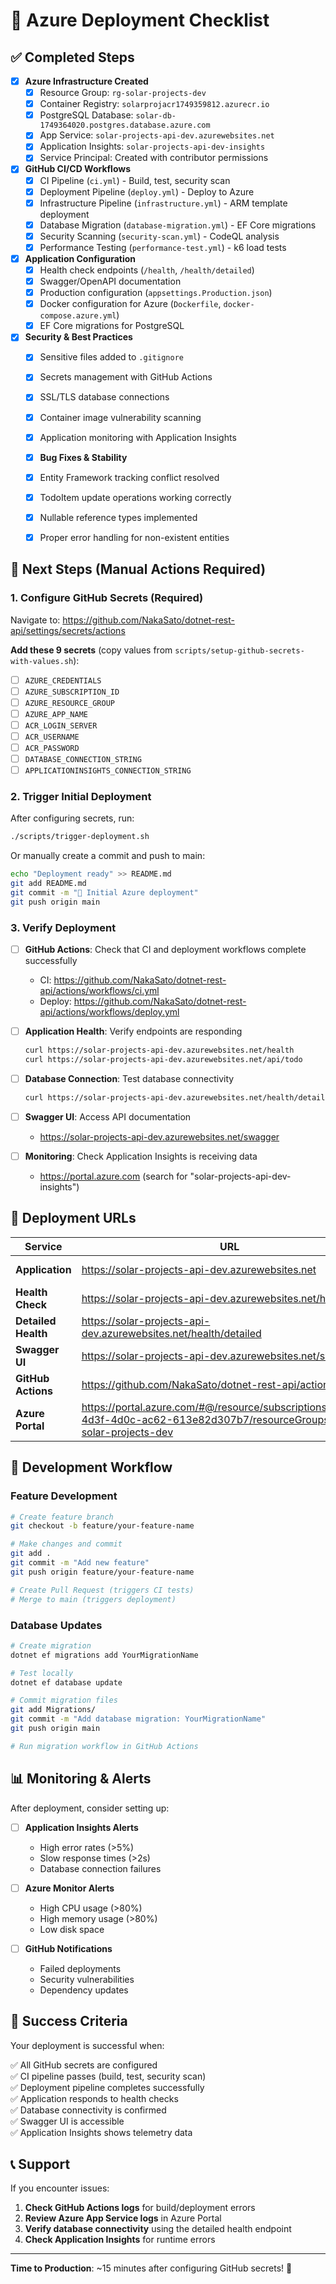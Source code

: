 # 🚀 Azure Deployment Checklist

## ✅ Completed Steps

- [x] **Azure Infrastructure Created**
  - [x] Resource Group: `rg-solar-projects-dev`
  - [x] Container Registry: `solarprojacr1749359812.azurecr.io`
  - [x] PostgreSQL Database: `solar-db-1749364020.postgres.database.azure.com`
  - [x] App Service: `solar-projects-api-dev.azurewebsites.net`
  - [x] Application Insights: `solar-projects-api-dev-insights`
  - [x] Service Principal: Created with contributor permissions

- [x] **GitHub CI/CD Workflows**
  - [x] CI Pipeline (`ci.yml`) - Build, test, security scan
  - [x] Deployment Pipeline (`deploy.yml`) - Deploy to Azure
  - [x] Infrastructure Pipeline (`infrastructure.yml`) - ARM template deployment
  - [x] Database Migration (`database-migration.yml`) - EF Core migrations
  - [x] Security Scanning (`security-scan.yml`) - CodeQL analysis
  - [x] Performance Testing (`performance-test.yml`) - k6 load tests

- [x] **Application Configuration**
  - [x] Health check endpoints (`/health`, `/health/detailed`)
  - [x] Swagger/OpenAPI documentation
  - [x] Production configuration (`appsettings.Production.json`)
  - [x] Docker configuration for Azure (`Dockerfile`, `docker-compose.azure.yml`)
  - [x] EF Core migrations for PostgreSQL

- [x] **Security & Best Practices**
  - [x] Sensitive files added to `.gitignore`
  - [x] Secrets management with GitHub Actions
  - [x] SSL/TLS database connections
  - [x] Container image vulnerability scanning
  - [x] Application monitoring with Application Insights

  - [x] **Bug Fixes & Stability**
  - [x] Entity Framework tracking conflict resolved
  - [x] TodoItem update operations working correctly
  - [x] Nullable reference types implemented
  - [x] Proper error handling for non-existent entities

## 🔄 Next Steps (Manual Actions Required)

### 1. Configure GitHub Secrets (Required)

Navigate to: https://github.com/NakaSato/dotnet-rest-api/settings/secrets/actions

**Add these 9 secrets** (copy values from `scripts/setup-github-secrets-with-values.sh`):

- [ ] `AZURE_CREDENTIALS`
- [ ] `AZURE_SUBSCRIPTION_ID`
- [ ] `AZURE_RESOURCE_GROUP`
- [ ] `AZURE_APP_NAME`
- [ ] `ACR_LOGIN_SERVER`
- [ ] `ACR_USERNAME`
- [ ] `ACR_PASSWORD`
- [ ] `DATABASE_CONNECTION_STRING`
- [ ] `APPLICATIONINSIGHTS_CONNECTION_STRING`

### 2. Trigger Initial Deployment

After configuring secrets, run:
```bash
./scripts/trigger-deployment.sh
```

Or manually create a commit and push to main:
```bash
echo "Deployment ready" >> README.md
git add README.md
git commit -m "🚀 Initial Azure deployment"
git push origin main
```

### 3. Verify Deployment

- [ ] **GitHub Actions**: Check that CI and deployment workflows complete successfully
  - CI: https://github.com/NakaSato/dotnet-rest-api/actions/workflows/ci.yml
  - Deploy: https://github.com/NakaSato/dotnet-rest-api/actions/workflows/deploy.yml

- [ ] **Application Health**: Verify endpoints are responding
  ```bash
  curl https://solar-projects-api-dev.azurewebsites.net/health
  curl https://solar-projects-api-dev.azurewebsites.net/api/todo
  ```

- [ ] **Database Connection**: Test database connectivity
  ```bash
  curl https://solar-projects-api-dev.azurewebsites.net/health/detailed
  ```

- [ ] **Swagger UI**: Access API documentation
  - https://solar-projects-api-dev.azurewebsites.net/swagger

- [ ] **Monitoring**: Check Application Insights is receiving data
  - https://portal.azure.com (search for "solar-projects-api-dev-insights")

## 🚀 Deployment URLs

| Service | URL | Purpose |
|---------|-----|---------|
| **Application** | https://solar-projects-api-dev.azurewebsites.net | Main API endpoint |
| **Health Check** | https://solar-projects-api-dev.azurewebsites.net/health | Basic health status |
| **Detailed Health** | https://solar-projects-api-dev.azurewebsites.net/health/detailed | Database connectivity |
| **Swagger UI** | https://solar-projects-api-dev.azurewebsites.net/swagger | API documentation |
| **GitHub Actions** | https://github.com/NakaSato/dotnet-rest-api/actions | CI/CD monitoring |
| **Azure Portal** | https://portal.azure.com/#@/resource/subscriptions/ea02bfff-4d3f-4d0c-ac62-613e82d307b7/resourceGroups/rg-solar-projects-dev | Azure resources |

## 🔧 Development Workflow

### Feature Development
```bash
# Create feature branch
git checkout -b feature/your-feature-name

# Make changes and commit
git add .
git commit -m "Add new feature"
git push origin feature/your-feature-name

# Create Pull Request (triggers CI tests)
# Merge to main (triggers deployment)
```

### Database Updates
```bash
# Create migration
dotnet ef migrations add YourMigrationName

# Test locally
dotnet ef database update

# Commit migration files
git add Migrations/
git commit -m "Add database migration: YourMigrationName"
git push origin main

# Run migration workflow in GitHub Actions
```

## 📊 Monitoring & Alerts

After deployment, consider setting up:

- [ ] **Application Insights Alerts**
  - High error rates (>5%)
  - Slow response times (>2s)
  - Database connection failures

- [ ] **Azure Monitor Alerts**
  - High CPU usage (>80%)
  - High memory usage (>80%)
  - Low disk space

- [ ] **GitHub Notifications**
  - Failed deployments
  - Security vulnerabilities
  - Dependency updates

## 🎉 Success Criteria

Your deployment is successful when:

✅ All GitHub secrets are configured  
✅ CI pipeline passes (build, test, security scan)  
✅ Deployment pipeline completes successfully  
✅ Application responds to health checks  
✅ Database connectivity is confirmed  
✅ Swagger UI is accessible  
✅ Application Insights shows telemetry data  

## 📞 Support

If you encounter issues:

1. **Check GitHub Actions logs** for build/deployment errors
2. **Review Azure App Service logs** in Azure Portal
3. **Verify database connectivity** using the detailed health endpoint
4. **Check Application Insights** for runtime errors

---

**Time to Production**: ~15 minutes after configuring GitHub secrets! 🚀
